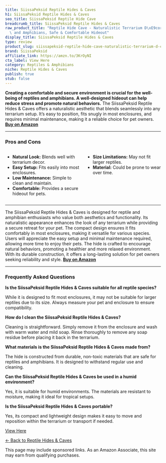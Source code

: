 ```yaml
---
title: SiissaPeksid Reptile Hides & Caves
h1: SiissaPeksid Reptile Hides & Caves
seo_title: SiissaPeksid Reptile Hide Cave
breadcrumb_title: SiissaPeksid Reptile Hides & Caves
raw_product_title: "Reptile Hide Cave - Naturalistic Terrarium D\xE9cor for Reptiles\
  \ and Amphibians, Safe & Comfortable Hideout"
display_title: SiissaPeksid Reptile Hides & Caves
type: review
product_slug: siissapeksid-reptile-hide-cave-naturalistic-terrarium-d-cor-for-reptile-d2c8979b
brand: SiissaPeksid
affiliate_link: https://amzn.to/3KrOyNI
cta_label: View Here
category: Reptiles & Amphibians
niche: Reptile Hides & Caves
publish: true
stub: false
---
```


<div id="intro" class="full-width">
  <p><strong>Creating a comfortable and secure environment is crucial for the well-being of reptiles and amphibians. A well-designed hideout can help reduce stress and promote natural behaviors.</strong> The SiissaPeksid Reptile Hides & Caves offers a naturalistic aesthetic that blends seamlessly into any terrarium setup. It’s easy to position, fits snugly in most enclosures, and requires minimal maintenance, making it a reliable choice for pet owners. <a href="https://amzn.to/3KrOyNI" rel="nofollow sponsored noopener" target="_blank"><strong>Buy on Amazon</strong></a></p>
</div>

<hr />
<h3 id="pros-cons">Pros and Cons</h3>
<div class="pc-grid" style="display:grid;grid-template-columns:1fr 1fr;gap:16px;">
  <ul>
    <li><strong>Natural Look:</strong> Blends well with terrarium decor.</li>
    <li><strong>Easy Setup:</strong> Fits easily into most enclosures.</li>
    <li><strong>Low Maintenance:</strong> Simple to clean and maintain.</li>
    <li><strong>Comfortable:</strong> Provides a secure hideout for pets.</li>
  </ul>
  <ul>
    <li><strong>Size Limitations:</strong> May not fit larger reptiles.</li>
    <li><strong>Material:</strong> Could be prone to wear over time.</li>
  </ul>
</div>
<hr />

<div class="full-width">
  <p>The SiissaPeksid Reptile Hides & Caves is designed for reptile and amphibian enthusiasts who value both aesthetics and functionality. Its naturalistic appearance enhances the look of any terrarium while providing a secure retreat for your pet. The compact design ensures it fits comfortably in most enclosures, making it versatile for various species. Users will appreciate the easy setup and minimal maintenance required, allowing more time to enjoy their pets. The hide is crafted to encourage natural behaviors, promoting a healthier and more relaxed environment. With its durable construction, it offers a long-lasting solution for pet owners seeking reliability and style. <a href="https://amzn.to/3KrOyNI" rel="nofollow sponsored noopener" target="_blank"><strong>Buy on Amazon</strong></a></p>
</div>

<hr />
<h3 id="faqs">Frequently Asked Questions</h3>

<p><strong>Is the SiissaPeksid Reptile Hides & Caves suitable for all reptile species?</strong></p>
<p>While it is designed to fit most enclosures, it may not be suitable for larger reptiles due to its size. Always measure your pet and enclosure to ensure compatibility.</p>

<p><strong>How do I clean the SiissaPeksid Reptile Hides & Caves?</strong></p>
<p>Cleaning is straightforward. Simply remove it from the enclosure and wash with warm water and mild soap. Rinse thoroughly to remove any soap residue before placing it back in the terrarium.</p>

<p><strong>What materials is the SiissaPeksid Reptile Hides & Caves made from?</strong></p>
<p>The hide is constructed from durable, non-toxic materials that are safe for reptiles and amphibians. It is designed to withstand regular use and cleaning.</p>

<p><strong>Can the SiissaPeksid Reptile Hides & Caves be used in a humid environment?</strong></p>
<p>Yes, it is suitable for humid environments. The materials are resistant to moisture, making it ideal for tropical setups.</p>

<p><strong>Is the SiissaPeksid Reptile Hides & Caves portable?</strong></p>
<p>Yes, its compact and lightweight design makes it easy to move and reposition within the terrarium or transport if needed.</p>
<p><a class="btn" href="https://amzn.to/3KrOyNI" target="_blank" rel="nofollow sponsored noopener">View Here</a></p>
<p><a href="/roundups/reptiles-amphibians/reptile-hides-caves/">← Back to Reptile Hides & Caves</a></p>
<aside class="disclosure">This page may include sponsored links. As an Amazon Associate, this site may earn from qualifying purchases.</aside>
